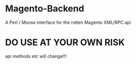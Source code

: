 # Magento-Backend
A Perl / Moose interface for the rotten Magento XML/RPC api
# DO USE AT YOUR OWN RISK
api methods etc will change!!!
